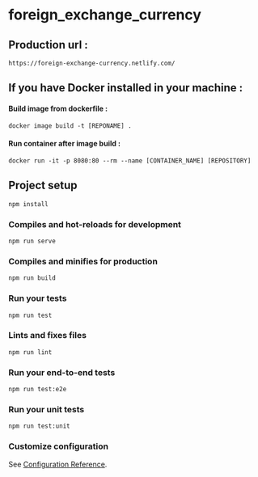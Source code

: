 # foreign_exchange_currency

## Production url :
```
https://foreign-exchange-currency.netlify.com/
```
## If you have Docker installed in your machine :
#### Build image from dockerfile :
```
docker image build -t [REPONAME] .
```
#### Run container after image build :
```
docker run -it -p 8080:80 --rm --name [CONTAINER_NAME] [REPOSITORY]
```

## Project setup
```
npm install
```

### Compiles and hot-reloads for development
```
npm run serve
```

### Compiles and minifies for production
```
npm run build
```

### Run your tests
```
npm run test
```

### Lints and fixes files
```
npm run lint
```

### Run your end-to-end tests
```
npm run test:e2e
```

### Run your unit tests
```
npm run test:unit
```

### Customize configuration
See [Configuration Reference](https://cli.vuejs.org/config/).
